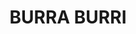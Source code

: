 ---
lastmod: '2025-04-06T06:05:21+00:00'
latitude: -26.781197
layout: suburb
longitude: 151.109816
postcode: '4410'
state: QLD
title: BURRA BURRI
url: /qld/burra-burri/
---